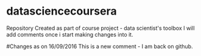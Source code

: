 # datasciencecoursera
Repository Created as part of course project - data scientist's toolbox
I will add comments once i start making changes into it.

#Changes as on 16/09/2016
This is a new comment - I am back on github. 
